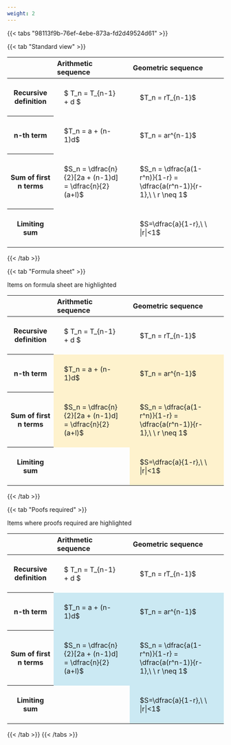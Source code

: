 ```yaml
---
weight: 2
---
```


{{< tabs "98113f9b-76ef-4ebe-873a-fd2d49524d61" >}}

{{< tab "Standard view" >}}

<style type="text/css">
#T_6dd97 th.col_heading {
  text-align: left;
  font-size: 1em;
}
#T_6dd97 td {
  text-align: left;
  font-size: 1em;
  padding: 1.5em;
}
</style>
<table id="T_6dd97">
  <thead>
    <tr>
      <th class="blank level0" >&nbsp;</th>
      <th id="T_6dd97_level0_col0" class="col_heading level0 col0" >Arithmetic sequence</th>
      <th id="T_6dd97_level0_col1" class="col_heading level0 col1" >Geometric sequence</th>
    </tr>
  </thead>
  <tbody>
    <tr>
      <th id="T_6dd97_level0_row0" class="row_heading level0 row0" >Recursive definition</th>
      <td id="T_6dd97_row0_col0" class="data row0 col0" >$ T_n = T_{n-1} + d $</td>
      <td id="T_6dd97_row0_col1" class="data row0 col1" >$T_n = rT_{n-1}$</td>
    </tr>
    <tr>
      <th id="T_6dd97_level0_row1" class="row_heading level0 row1" >n-th term</th>
      <td id="T_6dd97_row1_col0" class="data row1 col0" >$T_n = a + (n-1)d$</td>
      <td id="T_6dd97_row1_col1" class="data row1 col1" >$T_n = ar^{n-1}$</td>
    </tr>
    <tr>
      <th id="T_6dd97_level0_row2" class="row_heading level0 row2" >Sum of first n terms</th>
      <td id="T_6dd97_row2_col0" class="data row2 col0" >$S_n = \dfrac{n}{2}[2a + (n-1)d] = \dfrac{n}{2}(a+l)$</td>
      <td id="T_6dd97_row2_col1" class="data row2 col1" >$S_n = \dfrac{a(1-r^n)}{1-r} = \dfrac{a(r^n-1)}{r-1},\ \  r \neq 1$</td>
    </tr>
    <tr>
      <th id="T_6dd97_level0_row3" class="row_heading level0 row3" >Limiting sum</th>
      <td id="T_6dd97_row3_col0" class="data row3 col0" ></td>
      <td id="T_6dd97_row3_col1" class="data row3 col1" >$S=\dfrac{a}{1-r},\ \ |r|<1$</td>
    </tr>
  </tbody>
</table>
{{< /tab >}}

{{< tab "Formula sheet" >}}

Items on formula sheet are highlighted 
<br>
<style type="text/css">
#T_13043 th.col_heading {
  text-align: left;
  font-size: 1em;
}
#T_13043 td {
  text-align: left;
  font-size: 1em;
  padding: 1.5em;
}
#T_13043_row0_col0, #T_13043_row0_col1, #T_13043_row3_col0 {
  background-color: rgba(0,0,0,0);
}
#T_13043_row1_col0, #T_13043_row1_col1, #T_13043_row2_col0, #T_13043_row2_col1, #T_13043_row3_col1 {
  background-color: rgba(255,194,10, 0.2);
}
</style>
<table id="T_13043">
  <thead>
    <tr>
      <th class="blank level0" >&nbsp;</th>
      <th id="T_13043_level0_col0" class="col_heading level0 col0" >Arithmetic sequence</th>
      <th id="T_13043_level0_col1" class="col_heading level0 col1" >Geometric sequence</th>
    </tr>
  </thead>
  <tbody>
    <tr>
      <th id="T_13043_level0_row0" class="row_heading level0 row0" >Recursive definition</th>
      <td id="T_13043_row0_col0" class="data row0 col0" >$ T_n = T_{n-1} + d $</td>
      <td id="T_13043_row0_col1" class="data row0 col1" >$T_n = rT_{n-1}$</td>
    </tr>
    <tr>
      <th id="T_13043_level0_row1" class="row_heading level0 row1" >n-th term</th>
      <td id="T_13043_row1_col0" class="data row1 col0" >$T_n = a + (n-1)d$</td>
      <td id="T_13043_row1_col1" class="data row1 col1" >$T_n = ar^{n-1}$</td>
    </tr>
    <tr>
      <th id="T_13043_level0_row2" class="row_heading level0 row2" >Sum of first n terms</th>
      <td id="T_13043_row2_col0" class="data row2 col0" >$S_n = \dfrac{n}{2}[2a + (n-1)d] = \dfrac{n}{2}(a+l)$</td>
      <td id="T_13043_row2_col1" class="data row2 col1" >$S_n = \dfrac{a(1-r^n)}{1-r} = \dfrac{a(r^n-1)}{r-1},\ \  r \neq 1$</td>
    </tr>
    <tr>
      <th id="T_13043_level0_row3" class="row_heading level0 row3" >Limiting sum</th>
      <td id="T_13043_row3_col0" class="data row3 col0" ></td>
      <td id="T_13043_row3_col1" class="data row3 col1" >$S=\dfrac{a}{1-r},\ \ |r|<1$</td>
    </tr>
  </tbody>
</table>
{{< /tab >}}

{{< tab "Poofs required" >}}

Items where proofs required are highlighted 
<br>
<style type="text/css">
#T_336e6 th.col_heading {
  text-align: left;
  font-size: 1em;
}
#T_336e6 td {
  text-align: left;
  font-size: 1em;
  padding: 1.5em;
}
#T_336e6_row0_col0, #T_336e6_row0_col1, #T_336e6_row3_col0 {
  background-color: rgba(0,0,0,0);
}
#T_336e6_row1_col0, #T_336e6_row1_col1, #T_336e6_row2_col0, #T_336e6_row2_col1, #T_336e6_row3_col1 {
  background-color: rgba(0,150,200, 0.2);
}
</style>
<table id="T_336e6">
  <thead>
    <tr>
      <th class="blank level0" >&nbsp;</th>
      <th id="T_336e6_level0_col0" class="col_heading level0 col0" >Arithmetic sequence</th>
      <th id="T_336e6_level0_col1" class="col_heading level0 col1" >Geometric sequence</th>
    </tr>
  </thead>
  <tbody>
    <tr>
      <th id="T_336e6_level0_row0" class="row_heading level0 row0" >Recursive definition</th>
      <td id="T_336e6_row0_col0" class="data row0 col0" >$ T_n = T_{n-1} + d $</td>
      <td id="T_336e6_row0_col1" class="data row0 col1" >$T_n = rT_{n-1}$</td>
    </tr>
    <tr>
      <th id="T_336e6_level0_row1" class="row_heading level0 row1" >n-th term</th>
      <td id="T_336e6_row1_col0" class="data row1 col0" >$T_n = a + (n-1)d$</td>
      <td id="T_336e6_row1_col1" class="data row1 col1" >$T_n = ar^{n-1}$</td>
    </tr>
    <tr>
      <th id="T_336e6_level0_row2" class="row_heading level0 row2" >Sum of first n terms</th>
      <td id="T_336e6_row2_col0" class="data row2 col0" >$S_n = \dfrac{n}{2}[2a + (n-1)d] = \dfrac{n}{2}(a+l)$</td>
      <td id="T_336e6_row2_col1" class="data row2 col1" >$S_n = \dfrac{a(1-r^n)}{1-r} = \dfrac{a(r^n-1)}{r-1},\ \  r \neq 1$</td>
    </tr>
    <tr>
      <th id="T_336e6_level0_row3" class="row_heading level0 row3" >Limiting sum</th>
      <td id="T_336e6_row3_col0" class="data row3 col0" ></td>
      <td id="T_336e6_row3_col1" class="data row3 col1" >$S=\dfrac{a}{1-r},\ \ |r|<1$</td>
    </tr>
  </tbody>
</table>
{{< /tab >}}
{{< /tabs >}}